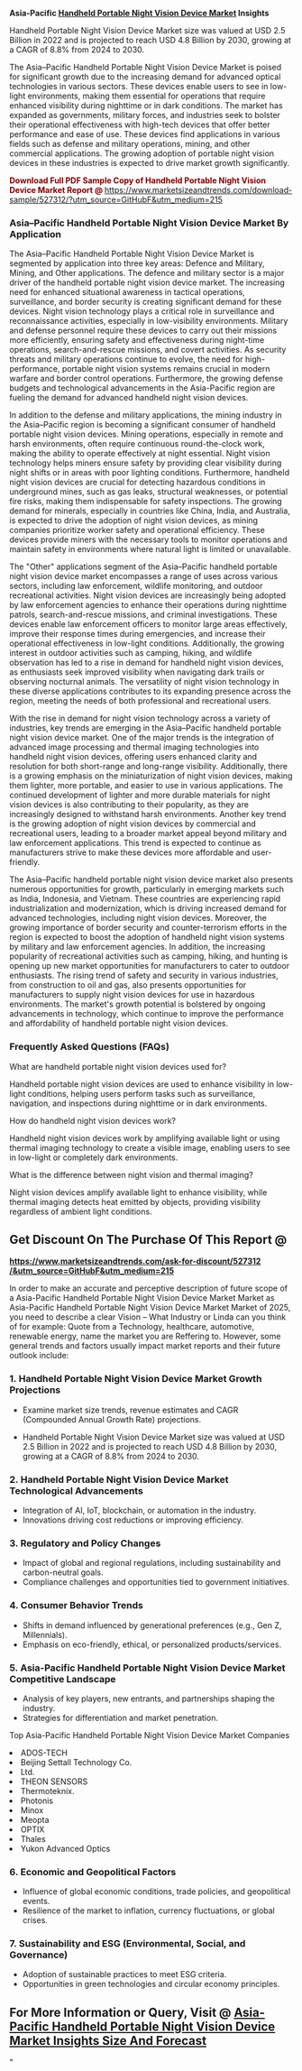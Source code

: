 <p><strong>Asia-Pacific&nbsp;<a href=""https://www.marketsizeandtrends.com/download-sample/527312/&amp;utm_source=GitHubF&amp;utm_medium=215"">Handheld Portable Night Vision Device Market</a> Insights</strong></p><p>Handheld Portable Night Vision Device Market size was valued at USD 2.5 Billion in 2022 and is projected to reach USD 4.8 Billion by 2030, growing at a CAGR of 8.8% from 2024 to 2030.</p><p><p>The Asia–Pacific Handheld Portable Night Vision Device Market is poised for significant growth due to the increasing demand for advanced optical technologies in various sectors. These devices enable users to see in low-light environments, making them essential for operations that require enhanced visibility during nighttime or in dark conditions. The market has expanded as governments, military forces, and industries seek to bolster their operational effectiveness with high-tech devices that offer better performance and ease of use. These devices find applications in various fields such as defense and military operations, mining, and other commercial applications. The growing adoption of portable night vision devices in these industries is expected to drive market growth significantly.</p><p><p><strong><span style="color: #800000;">Download Full PDF Sample Copy of Handheld Portable Night Vision Device Market Report @</span>&nbsp;</strong><a href="https://www.marketsizeandtrends.com/download-sample/527312/?utm_source=GitHubF&amp;utm_medium=215" target="_blank">https://www.marketsizeandtrends.com/download-sample/527312/?utm_source=GitHubF&amp;utm_medium=215</a></p></p><h3>Asia–Pacific Handheld Portable Night Vision Device Market By Application</h3><p>The Asia–Pacific Handheld Portable Night Vision Device Market is segmented by application into three key areas: Defence and Military, Mining, and Other applications. The defence and military sector is a major driver of the handheld portable night vision device market. The increasing need for enhanced situational awareness in tactical operations, surveillance, and border security is creating significant demand for these devices. Night vision technology plays a critical role in surveillance and reconnaissance activities, especially in low-visibility environments. Military and defense personnel require these devices to carry out their missions more efficiently, ensuring safety and effectiveness during night-time operations, search-and-rescue missions, and covert activities. As security threats and military operations continue to evolve, the need for high-performance, portable night vision systems remains crucial in modern warfare and border control operations. Furthermore, the growing defense budgets and technological advancements in the Asia-Pacific region are fueling the demand for advanced handheld night vision devices.</p><p>In addition to the defense and military applications, the mining industry in the Asia–Pacific region is becoming a significant consumer of handheld portable night vision devices. Mining operations, especially in remote and harsh environments, often require continuous round-the-clock work, making the ability to operate effectively at night essential. Night vision technology helps miners ensure safety by providing clear visibility during night shifts or in areas with poor lighting conditions. Furthermore, handheld night vision devices are crucial for detecting hazardous conditions in underground mines, such as gas leaks, structural weaknesses, or potential fire risks, making them indispensable for safety inspections. The growing demand for minerals, especially in countries like China, India, and Australia, is expected to drive the adoption of night vision devices, as mining companies prioritize worker safety and operational efficiency. These devices provide miners with the necessary tools to monitor operations and maintain safety in environments where natural light is limited or unavailable.</p><p>The "Other" applications segment of the Asia–Pacific handheld portable night vision device market encompasses a range of uses across various sectors, including law enforcement, wildlife monitoring, and outdoor recreational activities. Night vision devices are increasingly being adopted by law enforcement agencies to enhance their operations during nighttime patrols, search-and-rescue missions, and criminal investigations. These devices enable law enforcement officers to monitor large areas effectively, improve their response times during emergencies, and increase their operational effectiveness in low-light conditions. Additionally, the growing interest in outdoor activities such as camping, hiking, and wildlife observation has led to a rise in demand for handheld night vision devices, as enthusiasts seek improved visibility when navigating dark trails or observing nocturnal animals. The versatility of night vision technology in these diverse applications contributes to its expanding presence across the region, meeting the needs of both professional and recreational users.</p><p>With the rise in demand for night vision technology across a variety of industries, key trends are emerging in the Asia–Pacific handheld portable night vision device market. One of the major trends is the integration of advanced image processing and thermal imaging technologies into handheld night vision devices, offering users enhanced clarity and resolution for both short-range and long-range visibility. Additionally, there is a growing emphasis on the miniaturization of night vision devices, making them lighter, more portable, and easier to use in various applications. The continued development of lighter and more durable materials for night vision devices is also contributing to their popularity, as they are increasingly designed to withstand harsh environments. Another key trend is the growing adoption of night vision devices by commercial and recreational users, leading to a broader market appeal beyond military and law enforcement applications. This trend is expected to continue as manufacturers strive to make these devices more affordable and user-friendly.</p><p>The Asia–Pacific handheld portable night vision device market also presents numerous opportunities for growth, particularly in emerging markets such as India, Indonesia, and Vietnam. These countries are experiencing rapid industrialization and modernization, which is driving increased demand for advanced technologies, including night vision devices. Moreover, the growing importance of border security and counter-terrorism efforts in the region is expected to boost the adoption of handheld night vision systems by military and law enforcement agencies. In addition, the increasing popularity of recreational activities such as camping, hiking, and hunting is opening up new market opportunities for manufacturers to cater to outdoor enthusiasts. The rising trend of safety and security in various industries, from construction to oil and gas, also presents opportunities for manufacturers to supply night vision devices for use in hazardous environments. The market's growth potential is bolstered by ongoing advancements in technology, which continue to improve the performance and affordability of handheld portable night vision devices.</p><h3>Frequently Asked Questions (FAQs)</h3><p>What are handheld portable night vision devices used for?</p><p>Handheld portable night vision devices are used to enhance visibility in low-light conditions, helping users perform tasks such as surveillance, navigation, and inspections during nighttime or in dark environments.</p><p>How do handheld night vision devices work?</p><p>Handheld night vision devices work by amplifying available light or using thermal imaging technology to create a visible image, enabling users to see in low-light or completely dark environments.</p><p>What is the difference between night vision and thermal imaging?</p><p>Night vision devices amplify available light to enhance visibility, while thermal imaging detects heat emitted by objects, providing visibility regardless of ambient light conditions.</p></p><h2><strong>Get Discount On The Purchase Of This Report @&nbsp;</strong></h2><p><strong><a href=""https://www.marketsizeandtrends.com/ask-for-discount/527312/&amp;utm_source=GitHubF&amp;utm_medium=215"" target=""_blank"">https://www.marketsizeandtrends.com/ask-for-discount/527312<br />/&amp;utm_source=GitHubF&amp;utm_medium=215</a></strong></p><p>In order to make an accurate and perceptive description of future scope of a Asia-Pacific&nbsp;Handheld Portable Night Vision Device Market Market as Asia-Pacific&nbsp;Handheld Portable Night Vision Device Market Market of 2025, you need to describe a clear Vision &ndash; What Industry or Linda can you think of for example: Quote from a Technology, healthcare, automotive, renewable energy, name the market you are Reffering to. However, some general trends and factors usually impact market reports and their future outlook include:</p><h3>1.&nbsp;<strong>Handheld Portable Night Vision Device Market Growth Projections</strong></h3><ul><li>Examine market size trends, revenue estimates and CAGR (Compounded Annual Growth Rate) projections.</li><li><p>Handheld Portable Night Vision Device Market size was valued at USD 2.5 Billion in 2022 and is projected to reach USD 4.8 Billion by 2030, growing at a CAGR of 8.8% from 2024 to 2030.</p></li></ul><h3>2.&nbsp;<strong>Handheld Portable Night Vision Device Market Technological Advancements</strong></h3><ul><li>Integration of AI, IoT, blockchain, or automation in the industry.</li><li>Innovations driving cost reductions or improving efficiency.</li></ul><h3>3.&nbsp;<strong>Regulatory and Policy Changes</strong></h3><ul><li>Impact of global and regional regulations, including sustainability and carbon-neutral goals.</li><li>Compliance challenges and opportunities tied to government initiatives.</li></ul><h3>4.&nbsp;<strong>Consumer Behavior Trends</strong></h3><ul><li>Shifts in demand influenced by generational preferences (e.g., Gen Z, Millennials).</li><li>Emphasis on eco-friendly, ethical, or personalized products/services.</li></ul><h3>5.&nbsp;<strong>Asia-Pacific Handheld Portable Night Vision Device Market Competitive Landscape</strong></h3><ul><li>Analysis of key players, new entrants, and partnerships shaping the industry.</li><li>Strategies for differentiation and market penetration.</li></ul><p data-pm-slice=""1 1 []"">Top Asia-Pacific Handheld Portable Night Vision Device Market Companies</p><div data-test-id=""""><p><li>ADOS-TECH</li><li> Beijing Settall Technology Co.</li><li> Ltd.</li><li> THEON SENSORS</li><li> Thermoteknix.</li><li> Photonis</li><li> Minox</li><li> Meopta</li><li> OPTIX</li><li> Thales</li><li> Yukon Advanced Optics</li></p></div><h3>6.&nbsp;<strong>Economic and Geopolitical Factors</strong></h3><ul><li>Influence of global economic conditions, trade policies, and geopolitical events.</li><li>Resilience of the market to inflation, currency fluctuations, or global crises.</li></ul><h3>7.&nbsp;<strong>Sustainability and ESG (Environmental, Social, and Governance)</strong></h3><ul><li>Adoption of sustainable practices to meet ESG criteria.</li><li>Opportunities in green technologies and circular economy principles.</li></ul><h2><strong>For More Information or Query, Visit @&nbsp;</strong><a href=""https://www.verifiedmarketreports.com/product/handheld-portable-night-vision-device-market/"" target=""_blank"">Asia-Pacific Handheld Portable Night Vision Device Market Insights Size And Forecast</a></h2>"
